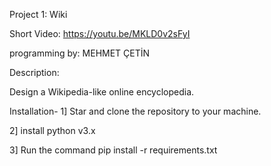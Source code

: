 Project 1: Wiki 

Short Video: https://youtu.be/MKLD0v2sFyI

programming by: MEHMET ÇETİN

Description:

Design a Wikipedia-like online encyclopedia.

Installation-
1] Star and clone the repository to your machine.

2] install python v3.x

3] Run the command pip install -r requirements.txt
